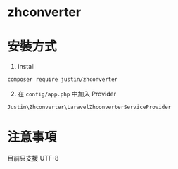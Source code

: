 # zhconverter

# 安裝方式

1. install

```bash
composer require justin/zhconverter
```

2. 在 `config/app.php` 中加入 Provider

```
Justin\Zhconverter\LaravelZhconverterServiceProvider
```

# 注意事項

目前只支援 UTF-8
